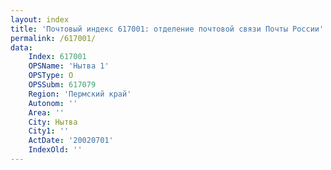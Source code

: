 ```yaml
---
layout: index
title: 'Почтовый индекс 617001: отделение почтовой связи Почты России'
permalink: /617001/
data:
    Index: 617001
    OPSName: 'Нытва 1'
    OPSType: О
    OPSSubm: 617079
    Region: 'Пермский край'
    Autonom: ''
    Area: ''
    City: Нытва
    City1: ''
    ActDate: '20020701'
    IndexOld: ''
---
```

